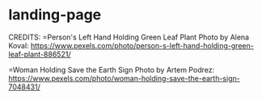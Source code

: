 # landing-page

CREDITS:
=Person's Left Hand Holding Green Leaf Plant
    Photo by Alena Koval: https://www.pexels.com/photo/person-s-left-hand-holding-green-leaf-plant-886521/

=Woman Holding Save the Earth Sign
    Photo by Artem Podrez: https://www.pexels.com/photo/woman-holding-save-the-earth-sign-7048431/
